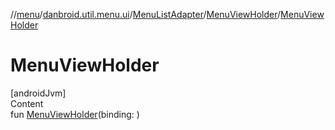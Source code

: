 //[menu](../../../../index.md)/[danbroid.util.menu.ui](../../index.md)/[MenuListAdapter](../index.md)/[MenuViewHolder](index.md)/[MenuViewHolder](-menu-view-holder.md)



# MenuViewHolder  
[androidJvm]  
Content  
fun [MenuViewHolder](-menu-view-holder.md)(binding: <!---  GfmCommand {"@class":"org.jetbrains.dokka.gfm.ResolveLinkGfmCommand","dri":{"packageName":"","classNames":"<ERROR CLASS>","callable":null,"target":{"@class":"org.jetbrains.dokka.links.PointingToDeclaration"},"extra":null}} ---><ERROR CLASS><!--- --->)  



